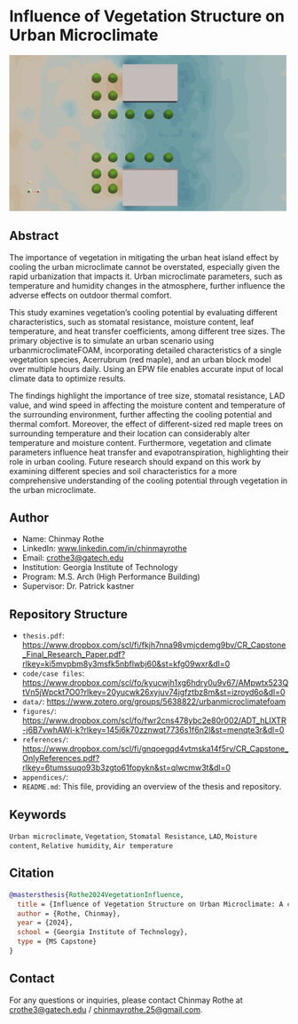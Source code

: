 # Influence of Vegetation Structure on Urban Microclimate

<img src="https://raw.githubusercontent.com/SustainableUrbanSystemsLab/CS-Influence-of-Vegetation-Structure-on-Urban-Microclimate/main/Figures/GraphicalAbstract.gif" width="500px">

## Abstract

The importance of vegetation in mitigating the urban heat island effect by cooling the urban microclimate cannot be overstated, especially given the rapid urbanization that impacts it. Urban microclimate parameters, such as temperature and humidity changes in the atmosphere, further influence the adverse effects on outdoor thermal comfort.  

This study examines vegetation’s cooling potential by evaluating different characteristics, such as stomatal resistance, moisture content, leaf temperature, and heat transfer coefficients, among different tree sizes. The primary objective is to simulate an urban scenario using urbanmicroclimateFOAM, incorporating detailed characteristics of a single vegetation species, Acerrubrum (red maple), and an urban block model over multiple hours daily. Using an EPW file enables accurate input of local climate data to optimize results.  

The findings highlight the importance of tree size, stomatal resistance, LAD value, and wind speed in affecting the moisture content and temperature of the surrounding environment, further affecting the cooling potential and thermal comfort. Moreover, the effect of different-sized red maple trees on surrounding temperature and their location can considerably alter temperature and moisture content. Furthermore, vegetation and climate parameters influence heat transfer and evapotranspiration, highlighting their role in urban cooling. Future research should expand on this work by examining different species and soil characteristics for a more comprehensive understanding of the cooling potential through vegetation in the urban microclimate.  

## Author

- Name: Chinmay Rothe
- LinkedIn: www.linkedin.com/in/chinmayrothe
- Email: crothe3@gatech.edu
- Institution: Georgia Institute of Technology
- Program: M.S. Arch (High Performance Building)
- Supervisor: Dr. Patrick kastner

## Repository Structure

- `thesis.pdf`: https://www.dropbox.com/scl/fi/fkjh7nna98vmjcdemg9bv/CR_Capstone_Final_Research_Paper.pdf?rlkey=ki5mvpbm8y3msfk5nbflwbj60&st=kfg09wxr&dl=0
- `code/case files`: https://www.dropbox.com/scl/fo/kyucwjh1xg6hdry0u9v67/AMpwtx523QtVn5jWpckt7O0?rlkey=20yucwk26xyjuv74jgfztbz8m&st=izroyd6o&dl=0
- `data/`: https://www.zotero.org/groups/5638822/urbanmicroclimatefoam 
- `figures/`: https://www.dropbox.com/scl/fo/fwr2cns478ybc2e80r002/ADT_hLIXTR-j6B7vwhAWi-k?rlkey=145i6k70zznwqt7736s1f6n2l&st=menqte3r&dl=0
- `references/`: https://www.dropbox.com/scl/fi/gnqoegqd4vtmska14f5rv/CR_Capstone_OnlyReferences.pdf?rlkey=6tumssuqo93b3zgto61fopykn&st=qlwcmw3t&dl=0
- `appendices/`:
- `README.md`: This file, providing an overview of the thesis and repository.

## Keywords

`Urban microclimate`, `Vegetation`, `Stomatal Resistance`, `LAD`, `Moisture content`, `Relative humidity`, `Air temperature`

## Citation

```bibtex
@mastersthesis{Rothe2024VegetationInfluence,
  title = {Influence of Vegetation Structure on Urban Microclimate: A computational study on UHI mitigation using OpenFOAM},
  author = {Rothe, Chinmay},
  year = {2024},
  school = {Georgia Institute of Technology},
  type = {MS Capstone}
}
```

## Contact

For any questions or inquiries, please contact Chinmay Rothe at crothe3@gatech.edu / chinmayrothe.25@gmail.com.
